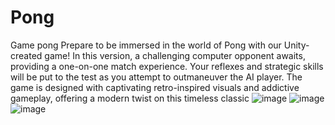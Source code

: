 # Pong
Game pong
Prepare to be immersed in the world of Pong with our Unity-created game! In this version, a challenging computer opponent awaits, providing a one-on-one match experience. Your reflexes and strategic skills will be put to the test as you attempt to outmaneuver the AI player. The game is designed with captivating retro-inspired visuals and addictive gameplay, offering a modern twist on this timeless classic
![image](https://github.com/ShivangiPatel102/Pong/assets/85575373/372a4e05-dba1-4960-8bca-fbf52df3cc02)
![image](https://github.com/ShivangiPatel102/Pong/assets/85575373/2ea2e7b3-bbf5-493a-be39-fcfe539a18f3)
![image](https://github.com/ShivangiPatel102/Pong/assets/85575373/20569fb0-6ec2-43c5-bc3f-a36cc39b646a)


